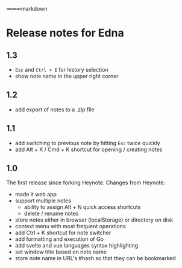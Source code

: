 
∞∞∞markdown
# Release notes for Edna

## 1.3

* `Esc` and `Ctrl + E` for history selection
* show note name in the upper right corner

## 1.2

* add export of notes to a .zip file

## 1.1

* add switching to previous note by hitting `Esc` twice quickly
* add Alt + K / Cmd + K shortcut for opening / creating notes

## 1.0

The first release since forking Heynote. Changes from Heynote:

* made it web app
* support multiple notes
  * ability to assign Alt + N quick access shortcuts
  * delete / rename notes
* store notes either in browser (localStorage) or directory on disk
* context menu with most frequent operations
* add Ctrl + K shortcut for note switcher
* add formatting and execution of Go
* add svelte and vue languages syntax highlighting
* set window title based on note name
* store note name in URL's #hash so that they can be bookmarked

